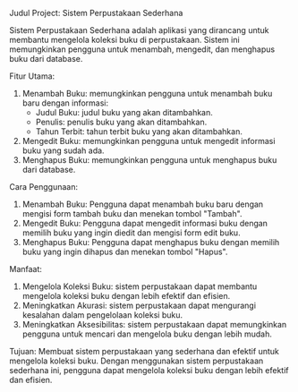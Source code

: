 Judul Project: Sistem Perpustakaan Sederhana

Sistem Perpustakaan Sederhana adalah aplikasi yang dirancang untuk membantu mengelola koleksi buku di perpustakaan. Sistem ini memungkinkan pengguna untuk menambah, mengedit, dan menghapus buku dari database.

Fitur Utama:

1. Menambah Buku: memungkinkan pengguna untuk menambah buku baru dengan informasi:
    - Judul Buku: judul buku yang akan ditambahkan.
    - Penulis: penulis buku yang akan ditambahkan.
    - Tahun Terbit: tahun terbit buku yang akan ditambahkan.
2. Mengedit Buku: memungkinkan pengguna untuk mengedit informasi buku yang sudah ada.
3. Menghapus Buku: memungkinkan pengguna untuk menghapus buku dari database.

Cara Penggunaan:

1. Menambah Buku: Pengguna dapat menambah buku baru dengan mengisi form tambah buku dan menekan tombol "Tambah".
2. Mengedit Buku: Pengguna dapat mengedit informasi buku dengan memilih buku yang ingin diedit dan mengisi form edit buku.
3. Menghapus Buku: Pengguna dapat menghapus buku dengan memilih buku yang ingin dihapus dan menekan tombol "Hapus".

Manfaat:

1. Mengelola Koleksi Buku: sistem perpustakaan dapat membantu mengelola koleksi buku dengan lebih efektif dan efisien.
2. Meningkatkan Akurasi: sistem perpustakaan dapat mengurangi kesalahan dalam pengelolaan koleksi buku.
3. Meningkatkan Aksesibilitas: sistem perpustakaan dapat memungkinkan pengguna untuk mencari dan mengelola buku dengan lebih mudah.

Tujuan: Membuat sistem perpustakaan yang sederhana dan efektif untuk mengelola koleksi buku. Dengan menggunakan sistem perpustakaan sederhana ini, pengguna dapat mengelola koleksi buku dengan lebih efektif dan efisien.
